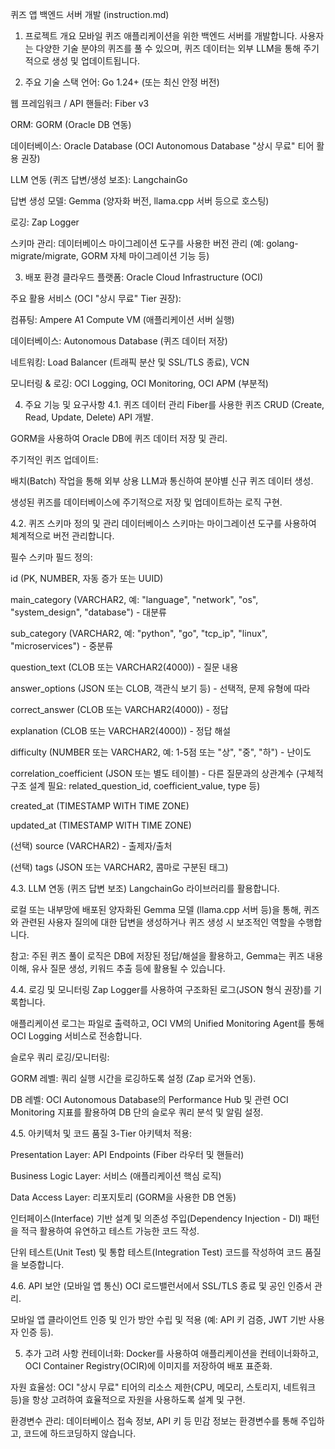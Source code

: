 퀴즈 앱 백엔드 서버 개발 (instruction.md)
1. 프로젝트 개요
모바일 퀴즈 애플리케이션을 위한 백엔드 서버를 개발합니다. 사용자는 다양한 기술 분야의 퀴즈를 풀 수 있으며, 퀴즈 데이터는 외부 LLM을 통해 주기적으로 생성 및 업데이트됩니다.

2. 주요 기술 스택
언어: Go 1.24+ (또는 최신 안정 버전)

웹 프레임워크 / API 핸들러: Fiber v3

ORM: GORM (Oracle DB 연동)

데이터베이스: Oracle Database (OCI Autonomous Database "상시 무료" 티어 활용 권장)

LLM 연동 (퀴즈 답변/생성 보조): LangchainGo

답변 생성 모델: Gemma (양자화 버전, llama.cpp 서버 등으로 호스팅)

로깅: Zap Logger

스키마 관리: 데이터베이스 마이그레이션 도구를 사용한 버전 관리 (예: golang-migrate/migrate, GORM 자체 마이그레이션 기능 등)

3. 배포 환경
클라우드 플랫폼: Oracle Cloud Infrastructure (OCI)

주요 활용 서비스 (OCI "상시 무료" Tier 권장):

컴퓨팅: Ampere A1 Compute VM (애플리케이션 서버 실행)

데이터베이스: Autonomous Database (퀴즈 데이터 저장)

네트워킹: Load Balancer (트래픽 분산 및 SSL/TLS 종료), VCN

모니터링 & 로깅: OCI Logging, OCI Monitoring, OCI APM (부분적)

4. 주요 기능 및 요구사항
4.1. 퀴즈 데이터 관리
Fiber를 사용한 퀴즈 CRUD (Create, Read, Update, Delete) API 개발.

GORM을 사용하여 Oracle DB에 퀴즈 데이터 저장 및 관리.

주기적인 퀴즈 업데이트:

배치(Batch) 작업을 통해 외부 상용 LLM과 통신하여 분야별 신규 퀴즈 데이터 생성.

생성된 퀴즈를 데이터베이스에 주기적으로 저장 및 업데이트하는 로직 구현.

4.2. 퀴즈 스키마 정의 및 관리
데이터베이스 스키마는 마이그레이션 도구를 사용하여 체계적으로 버전 관리합니다.

필수 스키마 필드 정의:

id (PK, NUMBER, 자동 증가 또는 UUID)

main_category (VARCHAR2, 예: "language", "network", "os", "system_design", "database") - 대분류

sub_category (VARCHAR2, 예: "python", "go", "tcp_ip", "linux", "microservices") - 중분류

question_text (CLOB 또는 VARCHAR2(4000)) - 질문 내용

answer_options (JSON 또는 CLOB, 객관식 보기 등) - 선택적, 문제 유형에 따라

correct_answer (CLOB 또는 VARCHAR2(4000)) - 정답

explanation (CLOB 또는 VARCHAR2(4000)) - 정답 해설

difficulty (NUMBER 또는 VARCHAR2, 예: 1-5점 또는 "상", "중", "하") - 난이도

correlation_coefficient (JSON 또는 별도 테이블) - 다른 질문과의 상관계수 (구체적 구조 설계 필요: related_question_id, coefficient_value, type 등)

created_at (TIMESTAMP WITH TIME ZONE)

updated_at (TIMESTAMP WITH TIME ZONE)

(선택) source (VARCHAR2) - 출제자/출처

(선택) tags (JSON 또는 VARCHAR2, 콤마로 구분된 태그)

4.3. LLM 연동 (퀴즈 답변 보조)
LangchainGo 라이브러리를 활용합니다.

로컬 또는 내부망에 배포된 양자화된 Gemma 모델 (llama.cpp 서버 등)을 통해, 퀴즈와 관련된 사용자 질의에 대한 답변을 생성하거나 퀴즈 생성 시 보조적인 역할을 수행합니다.

참고: 주된 퀴즈 풀이 로직은 DB에 저장된 정답/해설을 활용하고, Gemma는 퀴즈 내용 이해, 유사 질문 생성, 키워드 추출 등에 활용될 수 있습니다.

4.4. 로깅 및 모니터링
Zap Logger를 사용하여 구조화된 로그(JSON 형식 권장)를 기록합니다.

애플리케이션 로그는 파일로 출력하고, OCI VM의 Unified Monitoring Agent를 통해 OCI Logging 서비스로 전송합니다.

슬로우 쿼리 로깅/모니터링:

GORM 레벨: 쿼리 실행 시간을 로깅하도록 설정 (Zap 로거와 연동).

DB 레벨: OCI Autonomous Database의 Performance Hub 및 관련 OCI Monitoring 지표를 활용하여 DB 단의 슬로우 쿼리 분석 및 알림 설정.

4.5. 아키텍처 및 코드 품질
3-Tier 아키텍처 적용:

Presentation Layer: API Endpoints (Fiber 라우터 및 핸들러)

Business Logic Layer: 서비스 (애플리케이션 핵심 로직)

Data Access Layer: 리포지토리 (GORM을 사용한 DB 연동)

인터페이스(Interface) 기반 설계 및 의존성 주입(Dependency Injection - DI) 패턴을 적극 활용하여 유연하고 테스트 가능한 코드 작성.

단위 테스트(Unit Test) 및 통합 테스트(Integration Test) 코드를 작성하여 코드 품질을 보증합니다.

4.6. API 보안 (모바일 앱 통신)
OCI 로드밸런서에서 SSL/TLS 종료 및 공인 인증서 관리.

모바일 앱 클라이언트 인증 및 인가 방안 수립 및 적용 (예: API 키 검증, JWT 기반 사용자 인증 등).

5. 추가 고려 사항
컨테이너화: Docker를 사용하여 애플리케이션을 컨테이너화하고, OCI Container Registry(OCIR)에 이미지를 저장하여 배포 표준화.

자원 효율성: OCI "상시 무료" 티어의 리소스 제한(CPU, 메모리, 스토리지, 네트워크 등)을 항상 고려하여 효율적으로 자원을 사용하도록 설계 및 구현.

환경변수 관리: 데이터베이스 접속 정보, API 키 등 민감 정보는 환경변수를 통해 주입하고, 코드에 하드코딩하지 않습니다.